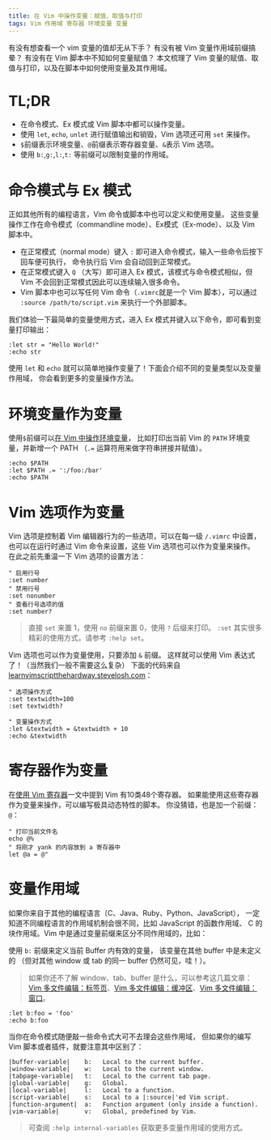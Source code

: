 ```yaml
---
title: 在 Vim 中操作变量：赋值、取值与打印
tags: Vim 作用域 寄存器 环境变量 变量
---
```


有没有想查看一个 vim 变量的值却无从下手？
有没有被 Vim 变量作用域前缀搞晕？
有没有在 Vim 脚本中不知如何变量赋值？
本文梳理了 Vim 变量的赋值、取值与打印，以及在脚本中如何使用变量及其作用域。

# TL;DR

* 在命令模式、Ex 模式或 Vim 脚本中都可以操作变量。
* 使用 `let`, `echo`, `unlet` 进行赋值输出和销毁，Vim 选项还可用 `set` 来操作。
* `$`前缀表示环境变量、`@`前缀表示寄存器变量、`&`表示 Vim 选项。
* 使用 `b:`,`g:`,`l:`,`t:` 等前缀可以限制变量的作用域。

<!--more-->

# 命令模式与 Ex 模式

正如其他所有的编程语言，Vim 命令或脚本中也可以定义和使用变量。
这些变量操作工作在命令模式（commandline mode）、Ex模式（Ex-mode）、以及 Vim 脚本中。

* 在正常模式（normal mode）键入 `:` 即可进入命令模式，输入一些命令后按下回车便可执行，
命令执行后 Vim 会自动回到正常模式。
* 在正常模式键入 `Q` （大写）即可进入 Ex 模式，该模式与命令模式相似，但 Vim 不会回到正常模式因此可以连续输入很多命令。
* Vim 脚本中也可以写任何 Vim 命令（`.vimrc`就是一个 Vim 脚本），可以通过 `:source /path/to/script.vim` 来执行一个外部脚本。

我们体验一下最简单的变量使用方式，进入 Ex 模式并键入以下命令，即可看到变量打印输出：

```vim
:let str = "Hello World!"
:echo str
```

使用 `let` 和 `echo` 就可以简单地操作变量了！下面会介绍不同的变量类型以及变量作用域，
你会看到更多的变量操作方法。

# 环境变量作为变量

使用`$`前缀可以[在 Vim 中操作环境变量][env-var]，
比如打印出当前 Vim 的 `PATH` 环境变量，并新增一个 PATH
（`.=` 运算符用来做字符串拼接并赋值）。

```vim
:echo $PATH
:let $PATH .= ':/foo:/bar'
:echo $PATH
```

#  Vim 选项作为变量

Vim 选项是控制着 Vim 编辑器行为的一些选项，可以在每一级 `/.vimrc` 中设置，
也可以在运行时通过 Vim 命令来设置，这些 Vim 选项也可以作为变量来操作。
在此之前先重温一下 Vim 选项的设置方法：

```vim
" 启用行号
:set number
" 禁用行号
:set nonumber
" 查看行号选项的值
:set number?
```

> 直接 `set` 来置 1，使用 `no` 前缀来置 0，使用 `?` 后缀来打印。
> `:set` 其实很多精彩的使用方式，请参考 `:help set`。

Vim 选项也可以作为变量使用，只要添加 `&` 前缀。
这样就可以使用 Vim 表达式了！（当然我们一般不需要这么复杂）
下面的代码来自[learnvimscriptthehardway.stevelosh.com][stevelosh]：

```vim
" 选项操作方式
:set textwidth=100
:set textwidth?

" 变量操作方式
:let &textwidth = &textwidth + 10
:echo &textwidth
```

# 寄存器作为变量

在[使用 Vim 寄存器](/2016/07/25/vim-registers.html)一文中提到 Vim 有10类48个寄存器。
如果能使用这些寄存器作为变量来操作，可以编写极具动态特性的脚本。
你没猜错，也是加一个前缀：`@`：

```vim
" 打印当前文件名
echo @%
" 将刚才 yank 的内容放到 a 寄存器中
let @a = @"
```

# 变量作用域

如果你来自于其他的编程语言（C、Java、Ruby、Python、JavaScript），
一定知道不同编程语言的作用域机制会很不同，比如 JavaScript 的函数作用域、
C 的块作用域。Vim 中是通过变量前缀来区分不同作用域的，比如：

使用 `b:` 前缀来定义当前 Buffer 内有效的变量，
该变量在其他 buffer 中是未定义的
（但对其他 window 或 tab 的同一 buffer 仍然可见，哇！）。

> 如果你还不了解 window、tab、buffer 是什么，可以参考这几篇文章：
> [Vim 多文件编辑：标签页][vim-tab]、[Vim 多文件编辑：缓冲区][vim-buffer]、[Vim 多文件编辑：窗口][vim-window]。

```vim
:let b:foo = 'foo'
:echo b:foo
```

当你在命令模式随便敲一些命令式大可不去理会这些作用域，
但如果你的编写 Vim 脚本或者插件，就要注意其中区别了：

```
|buffer-variable|    b:	  Local to the current buffer.
|window-variable|    w:	  Local to the current window.
|tabpage-variable|   t:	  Local to the current tab page.
|global-variable|    g:	  Global.
|local-variable|     l:	  Local to a function.
|script-variable|    s:	  Local to a |:source|'ed Vim script.
|function-argument|  a:	  Function argument (only inside a function).
|vim-variable|       v:	  Global, predefined by Vim.
```

> 可查阅 `:help internal-variables` 获取更多变量作用域的使用方式。

[stevelosh]: http://learnvimscriptthehardway.stevelosh.com/chapters/19.html
[env-var]: http://vim.wikia.com/wiki/Environment_variables
[vim-tab]: http://vim.wikia.com/wiki/Using_tab_pages
[vim-window]: /2015/11/14/vim-window.html
[vim-buffer]: /2015/11/17/vim-buffer.html
[vim-tab]: /2015/11/12/vim-tabpage.html
